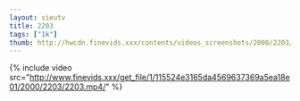 ```yaml
--- 
layout: sieutv
title: 2203
tags: ["1k"]
thumb: http://hwcdn.finevids.xxx/contents/videos_screenshots/2000/2203/preview.mp4.jpg
---
```

{% include video src="http://www.finevids.xxx/get_file/1/115524e3165da4569637369a5ea18e01/2000/2203/2203.mp4/" %} 
